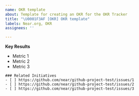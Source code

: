 ```yaml
---
name: OKR template
about: Template for creating an OKR for the OKR Tracker
title: "\U0001F3AF [OKR] OKR template"
labels: Near.org, OKR
assignees: ''

---
```


**Key Results**

- Metric 1
- Metric 2
- Metric 3

```[tasklist]
### Related Initiatives
- [ ] https://github.com/near/github-project-test/issues/1
- [ ] https://github.com/near/github-project-test/issues/2
- [ ] https://github.com/near/github-project-test/issues/3
```
